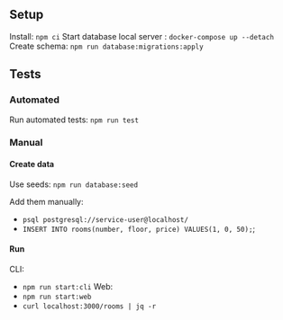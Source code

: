 ## Setup
Install: `npm ci` 
Start database local server : `docker-compose up --detach`
Create schema: `npm run database:migrations:apply`

## Tests

### Automated
Run automated tests: `npm run test`

### Manual

#### Create data 
Use seeds: `npm run database:seed`

Add them manually: 
- `psql postgresql://service-user@localhost/`
- `INSERT INTO rooms(number, floor, price) VALUES(1, 0, 50);`;

#### Run

CLI: 
- `npm run start:cli`
Web:
- `npm run start:web`
- `curl localhost:3000/rooms | jq -r`


